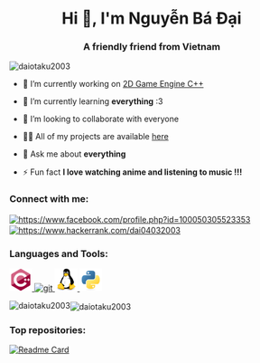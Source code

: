 <h1 align="center">Hi 👋, I'm Nguyễn Bá Đại</h1>
<h3 align="center">A friendly friend from Vietnam</h3>

<p align="left"> <img src="https://komarev.com/ghpvc/?username=daiotaku2003&label=Profile%20views&color=0e75b6&style=flat" alt="daiotaku2003" /> </p>

- 🔭 I’m currently working on [2D Game Engine C++](https://github.com/DAIOTAKU2003/No-Name)

- 🌱 I’m currently learning **everything** :3

- 👯 I’m looking to collaborate with everyone

- 👨‍💻 All of my projects are available [here](https://github.com/DAIOTAKU2003?tab=repositories)

- 💬 Ask me about **everything**

- ⚡ Fun fact **I love watching anime and listening to music !!!**

<h3 align="left">Connect with me:</h3>
<p align="left">
<a href="https://fb.com/https://www.facebook.com/profile.php?id=100050305523353" target="blank"><img align="center" src="https://raw.githubusercontent.com/rahuldkjain/github-profile-readme-generator/master/src/images/icons/Social/facebook.svg" alt="https://www.facebook.com/profile.php?id=100050305523353" height="30" width="40" /></a>
<a href="https://www.hackerrank.com/https://www.hackerrank.com/dai04032003" target="blank"><img align="center" src="https://raw.githubusercontent.com/rahuldkjain/github-profile-readme-generator/master/src/images/icons/Social/hackerrank.svg" alt="https://www.hackerrank.com/dai04032003" height="30" width="40" /></a>
</p>

<h3 align="left">Languages and Tools:</h3>
<p align="left"> <a href="https://www.w3schools.com/cpp/" target="_blank"> <img src="https://raw.githubusercontent.com/devicons/devicon/master/icons/cplusplus/cplusplus-original.svg" alt="cplusplus" width="40" height="40"/> </a> <a href="https://git-scm.com/" target="_blank"> <img src="https://www.vectorlogo.zone/logos/git-scm/git-scm-icon.svg" alt="git" width="40" height="40"/> </a> <a href="https://www.linux.org/" target="_blank"> <img src="https://raw.githubusercontent.com/devicons/devicon/master/icons/linux/linux-original.svg" alt="linux" width="40" height="40"/> </a> <a href="https://www.python.org" target="_blank"> <img src="https://raw.githubusercontent.com/devicons/devicon/master/icons/python/python-original.svg" alt="python" width="40" height="40"/> </a> </p>

<p><img align="left" src="https://github-readme-stats.vercel.app/api/top-langs?username=daiotaku2003&show_icons=true&locale=en&theme=radical&cache_seconds=1800" alt="daiotaku2003" /></p>

<p><img align="center" src="https://github-readme-stats.vercel.app/api?username=daiotaku2003&show_icons=true&locale=en&theme=radical&cache_seconds=1800" alt="daiotaku2003" /></p>

<h3 align="left">Top repositories:</h3>

[![Readme Card](https://github-readme-stats.vercel.app/api/pin/?username=daiotaku2003&repo=Adventure-Time&cache_seconds=1800)](https://github.com/anuraghazra/github-readme-stats)
